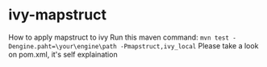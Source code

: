 # ivy-mapstruct
How to apply mapstruct to ivy
Run  this maven command:
`mvn test -Dengine.paht=\your\engine\path -Pmapstruct,ivy_local`
Please take a look on pom.xml, it's self explaination
